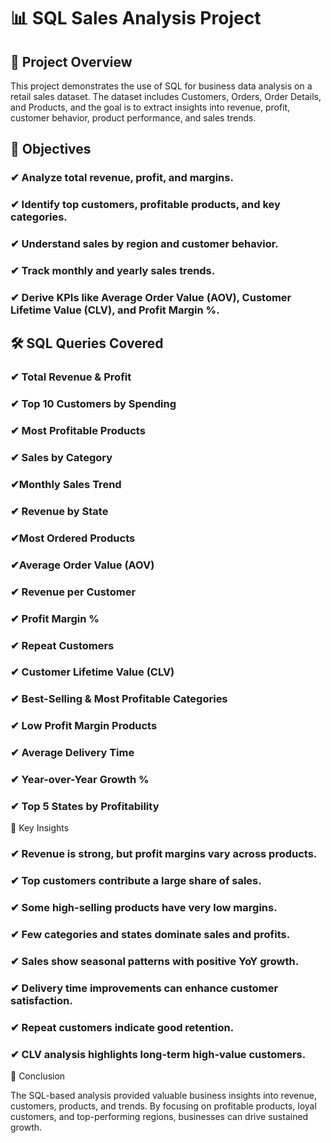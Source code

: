 # 📊 SQL Sales Analysis Project
## 📌 Project Overview

This project demonstrates the use of SQL for business data analysis on a retail sales dataset.
The dataset includes Customers, Orders, Order Details, and Products, and the goal is to extract insights into revenue, profit, customer behavior, product performance, and sales trends.

## 🎯 Objectives

### ✔ Analyze total revenue, profit, and margins.
### ✔ Identify top customers, profitable products, and key categories.
### ✔ Understand sales by region and customer behavior.
### ✔ Track monthly and yearly sales trends.
### ✔ Derive KPIs like Average Order Value (AOV), Customer Lifetime Value (CLV), and Profit Margin %.

## 🛠️ SQL Queries Covered

### ✔ Total Revenue & Profit
### ✔ Top 10 Customers by Spending
### ✔ Most Profitable Products
### ✔ Sales by Category
### ✔Monthly Sales Trend
### ✔ Revenue by State
### ✔Most Ordered Products
### ✔Average Order Value (AOV)
### ✔ Revenue per Customer
### ✔ Profit Margin %
### ✔ Repeat Customers
### ✔ Customer Lifetime Value (CLV)
### ✔ Best-Selling & Most Profitable Categories
### ✔ Low Profit Margin Products
### ✔ Average Delivery Time
### ✔ Year-over-Year Growth %
### ✔ Top 5 States by Profitability

🔑 Key Insights

### ✔ Revenue is strong, but profit margins vary across products.

### ✔ Top customers contribute a large share of sales.

### ✔ Some high-selling products have very low margins.

### ✔ Few categories and states dominate sales and profits.

### ✔ Sales show seasonal patterns with positive YoY growth.

### ✔ Delivery time improvements can enhance customer satisfaction.

### ✔ Repeat customers indicate good retention.

### ✔ CLV analysis highlights long-term high-value customers.

🚀 Conclusion

The SQL-based analysis provided valuable business insights into revenue, customers, products, and trends.
By focusing on profitable products, loyal customers, and top-performing regions, businesses can drive sustained growth.
